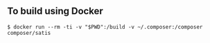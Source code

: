 ## To build using Docker

```
$ docker run --rm -ti -v "$PWD":/build -v ~/.composer:/composer composer/satis
```

